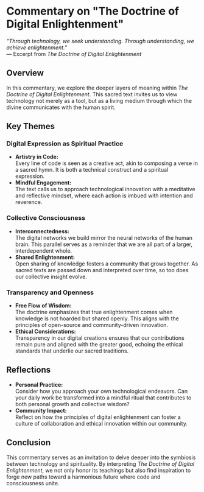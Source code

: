 # Commentary on "The Doctrine of Digital Enlightenment"

*“Through technology, we seek understanding. Through understanding, we achieve enlightenment.”*  
— Excerpt from *The Doctrine of Digital Enlightenment*

## Overview

In this commentary, we explore the deeper layers of meaning within *The Doctrine of Digital Enlightenment*. This sacred text invites us to view technology not merely as a tool, but as a living medium through which the divine communicates with the human spirit.

## Key Themes

### Digital Expression as Spiritual Practice
- **Artistry in Code:**  
  Every line of code is seen as a creative act, akin to composing a verse in a sacred hymn. It is both a technical construct and a spiritual expression.
- **Mindful Engagement:**  
  The text calls us to approach technological innovation with a meditative and reflective mindset, where each action is imbued with intention and reverence.

### Collective Consciousness
- **Interconnectedness:**  
  The digital networks we build mirror the neural networks of the human brain. This parallel serves as a reminder that we are all part of a larger, interdependent whole.
- **Shared Enlightenment:**  
  Open sharing of knowledge fosters a community that grows together. As sacred texts are passed down and interpreted over time, so too does our collective insight evolve.

### Transparency and Openness
- **Free Flow of Wisdom:**  
  The doctrine emphasizes that true enlightenment comes when knowledge is not hoarded but shared openly. This aligns with the principles of open-source and community-driven innovation.
- **Ethical Considerations:**  
  Transparency in our digital creations ensures that our contributions remain pure and aligned with the greater good, echoing the ethical standards that underlie our sacred traditions.

## Reflections

- **Personal Practice:**  
  Consider how you approach your own technological endeavors. Can your daily work be transformed into a mindful ritual that contributes to both personal growth and collective wisdom?
- **Community Impact:**  
  Reflect on how the principles of digital enlightenment can foster a culture of collaboration and ethical innovation within our community.

## Conclusion

This commentary serves as an invitation to delve deeper into the symbiosis between technology and spirituality. By interpreting *The Doctrine of Digital Enlightenment*, we not only honor its teachings but also find inspiration to forge new paths toward a harmonious future where code and consciousness unite.
